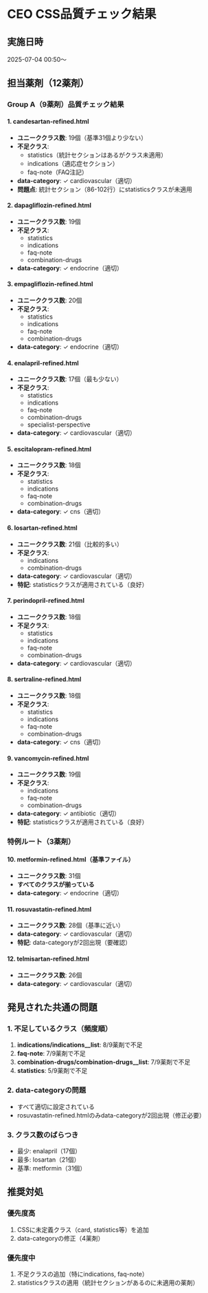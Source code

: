 # CEO CSS品質チェック結果

## 実施日時
2025-07-04 00:50〜

## 担当薬剤（12薬剤）

### Group A（9薬剤）品質チェック結果

#### 1. candesartan-refined.html
- **ユニーククラス数**: 19個（基準31個より少ない）
- **不足クラス**:
  - statistics（統計セクションはあるがクラス未適用）
  - indications（適応症セクション）
  - faq-note（FAQ注記）
- **data-category**: ✓ cardiovascular（適切）
- **問題点**: 統計セクション（86-102行）にstatisticsクラスが未適用

#### 2. dapagliflozin-refined.html
- **ユニーククラス数**: 19個
- **不足クラス**:
  - statistics
  - indications
  - faq-note
  - combination-drugs
- **data-category**: ✓ endocrine（適切）

#### 3. empagliflozin-refined.html
- **ユニーククラス数**: 20個
- **不足クラス**:
  - statistics
  - indications
  - faq-note
  - combination-drugs
- **data-category**: ✓ endocrine（適切）

#### 4. enalapril-refined.html
- **ユニーククラス数**: 17個（最も少ない）
- **不足クラス**:
  - statistics
  - indications
  - faq-note
  - combination-drugs
  - specialist-perspective
- **data-category**: ✓ cardiovascular（適切）

#### 5. escitalopram-refined.html
- **ユニーククラス数**: 18個
- **不足クラス**:
  - statistics
  - indications
  - faq-note
  - combination-drugs
- **data-category**: ✓ cns（適切）

#### 6. losartan-refined.html
- **ユニーククラス数**: 21個（比較的多い）
- **不足クラス**:
  - indications
  - combination-drugs
- **data-category**: ✓ cardiovascular（適切）
- **特記**: statisticsクラスが適用されている（良好）

#### 7. perindopril-refined.html
- **ユニーククラス数**: 18個
- **不足クラス**:
  - statistics
  - indications
  - faq-note
  - combination-drugs
- **data-category**: ✓ cardiovascular（適切）

#### 8. sertraline-refined.html
- **ユニーククラス数**: 18個
- **不足クラス**:
  - statistics
  - indications
  - faq-note
  - combination-drugs
- **data-category**: ✓ cns（適切）

#### 9. vancomycin-refined.html
- **ユニーククラス数**: 19個
- **不足クラス**:
  - indications
  - faq-note
  - combination-drugs
- **data-category**: ✓ antibiotic（適切）
- **特記**: statisticsクラスが適用されている（良好）

### 特例ルート（3薬剤）

#### 10. metformin-refined.html（基準ファイル）
- **ユニーククラス数**: 31個
- **すべてのクラスが揃っている**
- **data-category**: ✓ endocrine（適切）

#### 11. rosuvastatin-refined.html
- **ユニーククラス数**: 28個（基準に近い）
- **data-category**: ✓ cardiovascular（適切）
- **特記**: data-categoryが2回出現（要確認）

#### 12. telmisartan-refined.html
- **ユニーククラス数**: 26個
- **data-category**: ✓ cardiovascular（適切）

## 発見された共通の問題

### 1. 不足しているクラス（頻度順）
1. **indications/indications__list**: 8/9薬剤で不足
2. **faq-note**: 7/9薬剤で不足
3. **combination-drugs/combination-drugs__list**: 7/9薬剤で不足
4. **statistics**: 5/9薬剤で不足

### 2. data-categoryの問題
- すべて適切に設定されている
- rosuvastatin-refined.htmlのみdata-categoryが2回出現（修正必要）

### 3. クラス数のばらつき
- 最少: enalapril（17個）
- 最多: losartan（21個）
- 基準: metformin（31個）

## 推奨対処

### 優先度高
1. CSSに未定義クラス（card, statistics等）を追加
2. data-categoryの修正（4薬剤）

### 優先度中
1. 不足クラスの追加（特にindications, faq-note）
2. statisticsクラスの適用（統計セクションがあるのに未適用の薬剤）